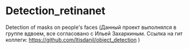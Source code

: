 # Detection_retinanet
Detection of masks on people's faces
(Данный проект выполнялся в группе вдвоем, все согласовано с Ильей Захаркиным. Ссылка на гит коллеги: https://github.com/Itisdanil/object_detection )
